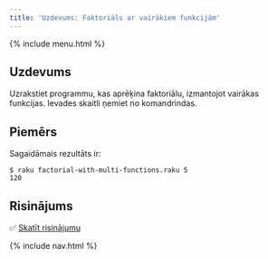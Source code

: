 ```yaml
---
title: 'Uzdevums: Faktoriāls ar vairākiem funkcijām'
---
```


{% include menu.html %}

## Uzdevums

Uzrakstiet programmu, kas aprēķina faktoriālu, izmantojot vairākas funkcijas. Ievades skaitli ņemiet no komandrindas.

## Piemērs

Sagaidāmais rezultāts ir:

```console
$ raku factorial-with-multi-functions.raku 5
120
```

## Risinājums

✅ [Skatīt risinājumu](solution)

{% include nav.html %}